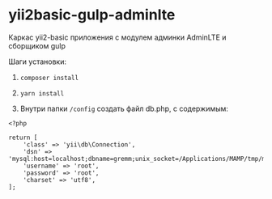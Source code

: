 # yii2basic-gulp-adminlte
Каркас yii2-basic приложения с модулем админки AdminLTE и сборщиком gulp

Шаги установки:

1. `composer install`

2. `yarn install`

3. Внутри папки `/config` создать файл db.php, с содержимым:
```
<?php

return [
    'class' => 'yii\db\Connection',
    'dsn' => 'mysql:host=localhost;dbname=gremm;unix_socket=/Applications/MAMP/tmp/mysql/mysql.sock',
    'username' => 'root',
    'password' => 'root',
    'charset' => 'utf8',
];

```
